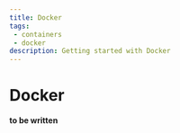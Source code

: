 ```yaml
---
title: Docker
tags: 
 - containers
 - docker
description: Getting started with Docker
---
```


# Docker

**to be written**
